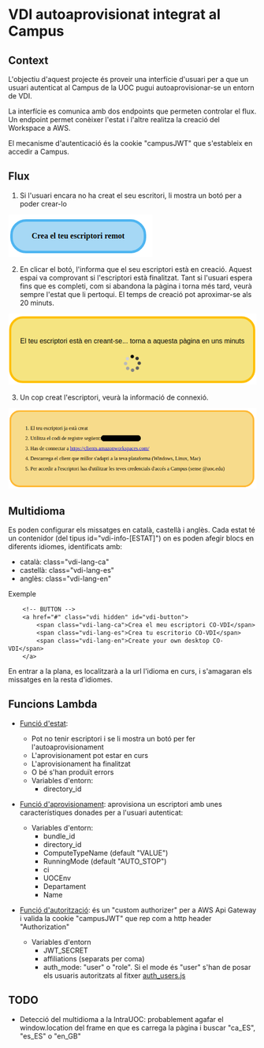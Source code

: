 # VDI autoaprovisionat integrat al Campus

## Context
L'objectiu d'aquest projecte és proveir una interfície d'usuari per a que un usuari autenticat al Campus de la UOC pugui autoaprovisionar-se un entorn de VDI.

La interfície es comunica amb dos endpoints que permeten controlar el flux. Un endpoint permet conèixer l'estat i l'altre realitza la creació del Workspace a AWS.

El mecanisme d'autenticació és la cookie "campusJWT" que s'estableix en accedir a Campus.

## Flux

1. Si l'usuari encara no ha creat el seu escritori, li mostra un botó per a poder crear-lo

![Botó](img/vdi-create.png)

2. En clicar el botó, l'informa que el seu escriptori està en creació. Aquest espai va comprovant si l'escriptori està finalitzat. Tant si l'usuari espera fins que es completi, com si abandona la pàgina i torna més tard, veurà sempre l'estat que li pertoqui. El temps de creació pot aproximar-se als 20 minuts.

![En creació](img/vdi-creating.png)

3. Un cop creat l'escriptori, veurà la informació de connexió.

![Creat](img/vdi-available.png)

## Multidioma
Es poden configurar els missatges en català, castellà i anglès. Cada estat té un contenidor (del tipus id="vdi-info-[ESTAT]") on es poden afegir blocs en diferents idiomes, identificats amb:

* català: class="vdi-lang-ca"
* castellà: class="vdi-lang-es"
* anglès: class="vdi-lang-en"

Exemple

        <!-- BUTTON -->
        <a href="#" class="vdi hidden" id="vdi-button">
            <span class="vdi-lang-ca">Crea el meu escriptori CO-VDI</span>
            <span class="vdi-lang-es">Crea tu escritorio CO-VDI</span>
            <span class="vdi-lang-en">Create your own desktop CO-VDI</span>
        </a>


En entrar a la plana, es localitzarà a la url l'idioma en curs, i s'amagaran els missatges en la resta d'idiomes.

## Funcions Lambda 

* [Funció d'estat](aws-lambda/src/check-provisioner.js):
    * Pot no tenir escriptori i se li mostra un botó per fer l'autoaprovisionament
    * L'aprovisionament pot estar en curs
    * L'aprovisionament ha finalitzat
    * O bé s'han produït errors
    * Variables d'entorn:
        * directory_id

* [Funció d'aprovisionament](aws-lambda/src/provisioner.js): aprovisiona un escriptori amb unes característiques donades per a l'usuari autenticat:
    * Variables d'entorn:
        * bundle_id
        * directory_id
        * ComputeTypeName (default "VALUE")
        * RunningMode (default "AUTO_STOP")
        * ci
        * UOCEnv
        * Departament
        * Name

* [Funció d'autorització](aws-lambda/src/auth.js): és un "custom authorizer" per a AWS Api Gateway i valida la cookie "campusJWT" que rep com a http header "Authorization"
    * Variables d'entorn
        * JWT_SECRET
        * affiliations (separats per coma)
        * auth_mode: "user" o "role". Si el mode és "user" s'han de posar els usuaris autoritzats al fitxer [auth_users.js](aws-lambda/src/auth_users.js)

## TODO
* Detecció del multidioma a la IntraUOC: probablement agafar el window.location del frame en que es carrega la pàgina i buscar "ca_ES", "es_ES" o "en_GB"

